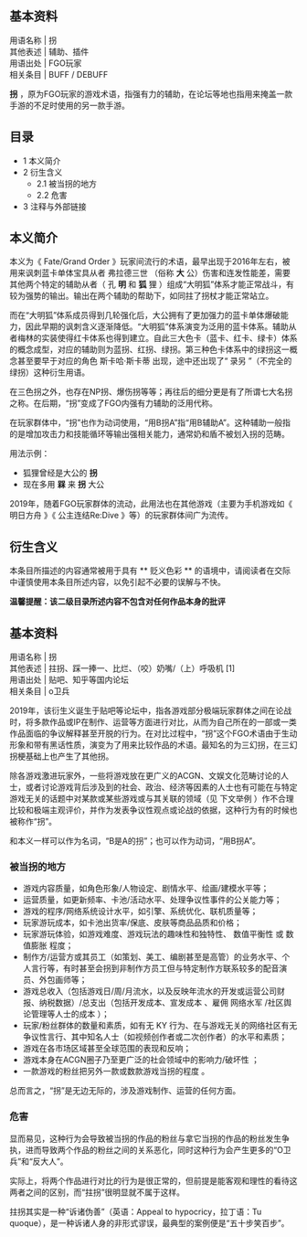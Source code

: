 **基本资料**  
---  
用语名称  |  拐   
其他表述  |  辅助、插件   
用语出处  |  FGO玩家   
相关条目  |  BUFF  /  DEBUFF   
  
**拐** ，原为FGO玩家的游戏术语，指强有力的辅助，在论坛等地也指用来掩盖一款手游的不足时使用的另一款手游。

##  目录

  * 1  本义简介 
  * 2  衍生含义 
    * 2.1  被当拐的地方 
    * 2.2  危害 
  * 3  注释与外部链接 

##  本义简介

本义为《  Fate/Grand Order  》玩家间流行的术语，最早出现于2016年左右，被用来讽刺蓝卡单体宝具从者  弗拉德三世  （俗称 **大**
公）伤害和连发性能差，需要其他两个特定的辅助从者（  孔 **明** 和  **狐** 狸
）组成“大明狐”体系才能正常战斗，有较为强势的输出。输出在两个辅助的帮助下，如同拄了拐杖才能正常站立。

而在“大明狐”体系成员得到几轮强化后，大公拥有了更加强力的蓝卡单体爆破能力，因此早期的讽刺含义逐渐降低。“大明狐”体系演变为泛用的蓝卡体系。辅助从者梅林的实装使得红卡体系也得到建立。自此三大色卡（蓝卡、红卡、绿卡）体系的概念成型，对应的辅助则为蓝拐、红拐、绿拐。第三种色卡体系中的绿拐这一概念甚至要早于对应的角色
斯卡哈·斯卡蒂  出现，途中还出现了“  录另  ”（不完全的绿拐）这种衍生用语。

在三色拐之外，也存在NP拐、爆伤拐等等；再往后的细分更是有了所谓七大名拐之称。在后期，“拐”变成了FGO内强有力辅助的泛用代称。

在玩家群体中，“拐”也作为动词使用，“用B拐A”指“用B辅助A”。这种辅助一般指的是增加攻击力和技能循环等输出强相关能力，通常奶和盾不被划入拐的范畴。

用法示例：

  * 狐狸曾经是大公的 **拐**
  * 现在多用  **槑** 来 **拐** 大公 

2019年，随着FGO玩家群体的流动，此用法也在其他游戏（主要为手机游戏如《  明日方舟  》《  公主连结Re:Dive  》等）的玩家群体间广为流传。

##  衍生含义

本条目所描述的内容通常被用于具有 ** 贬义色彩  ** 的语境中，请阅读者在交际中谨慎使用本条目所述内容，以免引起不必要的误解与不快。

**温馨提醒：该二级目录所述内容不包含对任何作品本身的批评**

**基本资料**  
---  
用语名称  |  拐   
其他表述  |  拄拐、踩一捧一、比烂、（咬）奶嘴/（上）呼吸机  [1]   
用语出处  |  贴吧、知乎等国内论坛   
相关条目  |  o卫兵   
  
2019年，该衍生义诞生于贴吧等论坛中，指各游戏部分极端玩家群体之间在论战时，将多款作品或IP在制作、运营等方面进行对比，从而为自己所在的一部或一类作品面临的争议解释甚至开脱的行为。在对比过程中，“拐”这个FGO术语由于生动形象和带有黑话性质，演变为了用来比较作品的术语。最知名的为三幻拐，在三幻拐梗基础上也产生了其他拐。

除各游戏激进玩家外，一些将游戏放在更广义的ACGN、文娱文化范畴讨论的人士，或者讨论游戏背后涉及到的社会、政治、经济等因素的人士也有可能在与特定游戏无关的话题中对某款或某些游戏或与其关联的领域（见
下文举例  ）作不合理比较和极端主观评价，并作为发表争议性观点或论战的依据，这种行为有的时候也被称作“拐”。

和本义一样可以作为名词，“B是A的拐”；也可以作为动词，“用B拐A”。

###  被当拐的地方

  * 游戏内容质量，如角色形象/人物设定、剧情水平、绘画/建模水平等； 
  * 运营质量，如更新频率、卡池/活动水平、处理争议性事件的公关能力等； 
  * 游戏的程序/网络系统设计水平，如引擎、系统优化、联机质量等； 
  * 玩家游玩成本，如卡池出货率/保底、皮肤等商品品质和价格； 
  * 玩家游玩体验，如游戏难度、游戏玩法的趣味性和独特性、  数值平衡性  或  数值膨胀  程度； 
  * 制作方/运营方或其员工（如策划、美工、编剧甚至是高管）的业务水平、个人言行等，有时甚至会拐到非制作方员工但与特定制作方联系较多的配音演员、外包画师等； 
  * 游戏总收入（包括游戏日/周/月流水，以及反映年流水的开发或运营公司财报、纳税数据）/总支出（包括开发成本、宣发成本  、雇佣  网络水军  /社区舆论管理等人士的成本  ）； 
  * 玩家/粉丝群体的数量和素质，如有无  KY  行为、在与游戏无关的网络社区有无争议性言行、其中知名人士（如视频创作者或二次创作者）的水平和素质； 
  * 游戏在各市场区域甚至全球范围的表现和反响； 
  * 游戏本身在ACGN圈子乃至更广泛的社会领域中的影响力/破坏性  ； 
  * 一款游戏的粉丝把另外一款或数款游戏当拐的程度  。 

总而言之，“拐”是无边无际的，涉及游戏制作、运营的任何方面。

###  危害

显而易见，这种行为会导致被当拐的作品的粉丝与拿它当拐的作品的粉丝发生争执，进而导致两个作品的粉丝之间的关系恶化，同时这种行为会产生更多的“O卫兵”和“反大人”。

实际上，将两个作品进行对比的行为是很正常的，但前提是能客观和理性的看待这两者之间的区别，而“拄拐”很明显就不属于这样。

拄拐其实是一种“诉诸伪善”（英语：Appeal to hypocricy，拉丁语：Tu
quoque），是一种诉诸人身的非形式谬误，最典型的案例便是“五十步笑百步”。